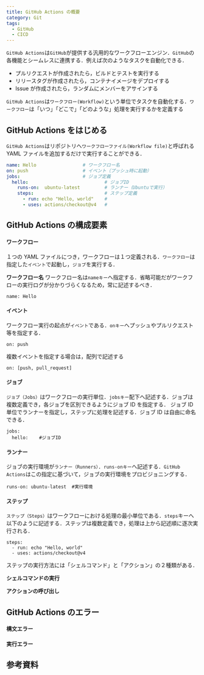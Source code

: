 ```yaml
---
title: GitHub Actions の概要
category: Git
tags:
  - GitHub
  - CICD
---
```


`GitHub Actions`は`GitHub`が提供する汎用的なワークフローエンジン．`GitHub`の各機能とシームレスに連携する．例えば次のようなタスクを自動化できる．

- プルリクエストが作成されたら，ビルドとテストを実行する
- リリースタグが作成されたら，コンテナイメージをデプロイする
- Issue が作成されたら，ランダムにメンバーをアサインする

`GitHub Actions`は`ワークフロー(Workflow)`という単位でタスクを自動化する．`ワークフロー`は「いつ」「どこで」「どのような」処理を実行するかを定義する

## GitHub Actions をはじめる

`GitHub Actions`はリポジトリへ`ワークフローファイル(Workflow file)`と呼ばれる YAML ファイルを追加するだけで実行することができる．

```hello.yml
name: Hello                 # ワークフロー名
on: push                    # イベント（プッシュ時に起動）
jobs:                       # ジョブ定義
  hello:                            # ジョブID
    runs-on:  ubuntu-latest         # ランナー（Ubuntuで実行）
    steps:                          # ステップ定義
      - run: echo "Hello, world"    #
      - uses: actions/checkout@v4   #
```

## GitHub Actions の構成要素

#### ワークフロー

１つの YAML ファイルにつき，ワークフローは１つ定義される．`ワークフロー`は指定した`イベント`で起動し，`ジョブ`を実行する．

**ワークフロー名**
ワークフロー名は`nameキー`へ指定する．省略可能だがワークフローの実行ログが分かりづらくなるため，常に記述するべき．

```
name: Hello
```

#### イベント

ワークフロー実行の起点が`イベント`である．`onキー`へプッシュやプルリクエスト等を指定する．

```
on: push
```

複数イベントを指定する場合は，配列で記述する

```
on: [push, pull_request]
```

#### ジョブ

`ジョブ（Jobs）`はワークフローの実行単位．`jobsキー`配下へ記述する．ジョブは複数定義でき，各ジョブを区別できるようにジョブ ID を指定する．
ジョブ ID 単位でランナーを指定し，ステップに処理を記述する．ジョブ ID は自由に命名できる．

```
jobs:
  hello:    #ジョブID
```

#### ランナー

ジョブの実行環境が`ランナー（Runners）`．`runs-onキー`へ記述する．`GitHub Actions`はこの指定に基づいて，ジョブの実行環境をプロビジョニングする．

```
runs-on: ubuntu-latest  #実行環境
```

#### ステップ

`ステップ（Steps）`はワークフローにおける処理の最小単位である．`steps`キーへ以下のように記述する．ステップは複数定義でき，処理は上から記述順に逐次実行される．

```
steps:
  - run: echo "Hello, world"
  - uses: actions/checkout@v4
```

ステップの実行方法には「シェルコマンド」と「アクション」の２種類がある．

**シェルコマンドの実行**

**アクションの呼び出し**

## GitHub Actions のエラー

#### 構文エラー

#### 実行エラー

##

## 参考資料
